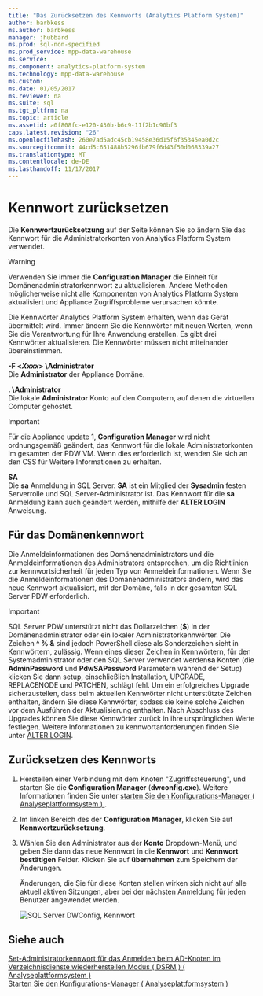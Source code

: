 ```yaml
---
title: "Das Zurücksetzen des Kennworts (Analytics Platform System)"
author: barbkess
ms.author: barbkess
manager: jhubbard
ms.prod: sql-non-specified
ms.prod_service: mpp-data-warehouse
ms.service: 
ms.component: analytics-platform-system
ms.technology: mpp-data-warehouse
ms.custom: 
ms.date: 01/05/2017
ms.reviewer: na
ms.suite: sql
ms.tgt_pltfrm: na
ms.topic: article
ms.assetid: a0f808fc-e120-430b-b6c9-11f2b1c90bf3
caps.latest.revision: "26"
ms.openlocfilehash: 260e7ad5adc45cb19458e36d15f6f35345ea0d2c
ms.sourcegitcommit: 44cd5c651488b5296fb679f6d43f50d068339a27
ms.translationtype: MT
ms.contentlocale: de-DE
ms.lasthandoff: 11/17/2017
---
```

# <a name="password-reset"></a>Kennwort zurücksetzen
Die **Kennwortzurücksetzung** auf der Seite können Sie so ändern Sie das Kennwort für die Administratorkonten von Analytics Platform System verwendet.  
  
> [!WARNING]  
> Verwenden Sie immer die **Configuration Manager** die Einheit für Domänenadministratorkennwort zu aktualisieren. Andere Methoden möglicherweise nicht alle Komponenten von Analytics Platform System aktualisiert und Appliance Zugriffsprobleme verursachen könnte.  
  
Die Kennwörter Analytics Platform System erhalten, wenn das Gerät übermittelt wird. Immer ändern Sie die Kennwörter mit neuen Werten, wenn Sie die Verantwortung für Ihre Anwendung erstellen. Es gibt drei Kennwörter aktualisieren. Die Kennwörter müssen nicht miteinander übereinstimmen.  
  
**-F <*Xxxx*> \Administrator**  
Die **Administrator** der Appliance Domäne.  
  
**. \Administrator**  
Die lokale **Administrator** Konto auf den Computern, auf denen die virtuellen Computer gehostet.  
  
> [!IMPORTANT]  
> Für die Appliance update 1, **Configuration Manager** wird nicht ordnungsgemäß geändert, das Kennwort für die lokale Administratorkonten im gesamten der PDW VM. Wenn dies erforderlich ist, wenden Sie sich an den CSS für Weitere Informationen zu erhalten.  
  
**SA**  
Die **sa** Anmeldung in SQL Server. **SA** ist ein Mitglied der **Sysadmin** festen Serverrolle und SQL Server-Administrator ist. Das Kennwort für die **sa** Anmeldung kann auch geändert werden, mithilfe der **ALTER LOGIN** Anweisung.  
  
## <a name="password-requirements"></a>Für das Domänenkennwort  
Die Anmeldeinformationen des Domänenadministrators und die Anmeldeinformationen des Administrators entsprechen, um die Richtlinien zur kennwortsicherheit für jeden Typ von Anmeldeinformationen. Wenn Sie die Anmeldeinformationen des Domänenadministrators ändern, wird das neue Kennwort aktualisiert, mit der Domäne, falls in der gesamten SQL Server PDW erforderlich.  
  
> [!IMPORTANT]  
> SQL Server PDW unterstützt nicht das Dollarzeichen (**$**) in der Domänenadministrator oder ein lokaler Administratorkennwörter. Die Zeichen **^ % &** sind jedoch PowerShell diese als Sonderzeichen sieht in Kennwörtern, zulässig. Wenn eines dieser Zeichen in Kennwörtern, für den Systemadministrator oder den SQL Server verwendet werden**sa** Konten (die **AdminPassword** und **PdwSAPassword** Parametern während der Setup) klicken Sie dann setup, einschließlich Installation, UPGRADE, REPLACENODE und PATCHEN, schlägt fehl. Um ein erfolgreiches Upgrade sicherzustellen, dass beim aktuellen Kennwörter nicht unterstützte Zeichen enthalten, ändern Sie diese Kennwörter, sodass sie keine solche Zeichen vor dem Ausführen der Aktualisierung enthalten. Nach Abschluss des Upgrades können Sie diese Kennwörter zurück in ihre ursprünglichen Werte festlegen. Weitere Informationen zu kennwortanforderungen finden Sie unter [ALTER LOGIN](../t-sql/statements/alter-login-transact-sql.md).  
  
## <a name="to-reset-a-password"></a>Zurücksetzen des Kennworts  
  
1.  Herstellen einer Verbindung mit dem Knoten "Zugriffssteuerung", und starten Sie die **Configuration Manager** (**dwconfig.exe**). Weitere Informationen finden Sie unter [starten Sie den Konfigurations-Manager &#40; Analyseplattformsystem &#41; ](launch-the-configuration-manager.md).  
  
2.  Im linken Bereich des der **Configuration Manager**, klicken Sie auf **Kennwortzurücksetzung**.  
  
3.  Wählen Sie den Administrator aus der **Konto** Dropdown-Menü, und geben Sie dann das neue Kennwort in die **Kennwort** und **Kennwort bestätigen** Felder. Klicken Sie auf **übernehmen** zum Speichern der Änderungen.  
  
    Änderungen, die Sie für diese Konten stellen wirken sich nicht auf alle aktuell aktiven Sitzungen, aber bei der nächsten Anmeldung für jeden Benutzer angewendet werden.  
  
    ![SQL Server DWConfig, Kennwort](./media/password-reset/SQL_Server_PDW_DWConfig_TopPW.png "SQL_Server_PDW_DWConfig_TopPW")  
  
## <a name="see-also"></a>Siehe auch  
[Set-Administratorkennwort für das Anmelden beim AD-Knoten im Verzeichnisdienste wiederherstellen Modus &#40; DSRM &#41; &#40; Analyseplattformsystem &#41;](set-admin-password-for-logging-on-to-ad-nodes-in-directory-services-restore-mode.md)  
[Starten Sie den Konfigurations-Manager &#40; Analyseplattformsystem &#41;](launch-the-configuration-manager.md)  
  
